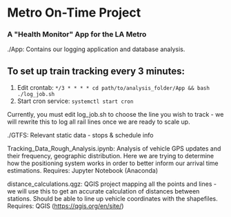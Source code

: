 # Metro On-Time Project 

### A "Health Monitor" App for the LA Metro 

./App: Contains our logging application and database analysis. 

## To set up train tracking every 3 minutes:

1. Edit crontab:
`*/3 * * * * cd path/to/analysis_folder/App && bash ./log_job.sh`
2. Start cron service:
`systemctl start cron`

Currently, you must edit log_job.sh to choose the line you wish to track - we will rewrite this to log all rail lines once we are ready to scale up.

./GTFS: Relevant static data - stops & schedule info

Tracking_Data_Rough_Analysis.ipynb: Analysis of vehicle GPS updates and their frequency, geographic distribution. Here we are trying to determine how the positioning system works in order to better inform our arrival time estimations.
Requires: Jupyter Notebook (Anaconda)

distance_calculations.qgz: QGIS project mapping all the points and lines - we will use this to get an accurate calculation of distances between stations. Should be able to line up vehicle coordinates with the shapefiles.
Requires: QGIS (https://qgis.org/en/site/)
